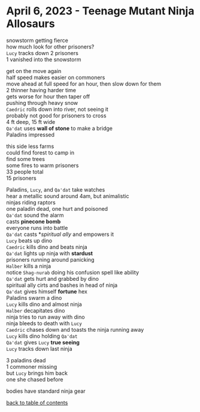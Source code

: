 # April 6, 2023 - Teenage Mutant Ninja Allosaurs

snowstorm getting fierce  
how much look for other prisoners?  
`Lucy` tracks down 2 prisoners  
1 vanished into the snowstorm  

get on the move again  
half speed makes easier on commoners  
move ahead at full speed for an hour, then slow down for them  
2 thinner having harder time  
gets worse for hour then taper off  
pushing through heavy snow  
`Caedric` rolls down into river, not seeing it  
probably not good for prisoners to cross  
4 ft deep, 15 ft wide  
`Qa'dat` uses **wall of stone** to make a bridge  
Paladins impressed  

this side less farms  
could find forest to camp in  
find some trees  
some fires to warm prisoners  
33 people total  
15 prisoners  

Paladins, `Lucy`, and `Qa'dat` take watches  
hear a metallic sound around 4am, but animalistic  
ninjas riding raptors  
one paladin dead, one hurt and poisoned  
`Qa'dat` sound the alarm  
casts **pinecone bomb**  
everyone runs into battle  
`Qa'dat` casts **spiritual ally* and empowers it  
`Lucy` beats up dino  
`Caedric` kills dino and beats ninja  
`Qa'dat` lights up ninja with **stardust**  
prisoners running around panicking  
`Halber` kills a ninja  
notice `Shag-nurab` doing his confusion spell like ability  
`Qa'dat` gets hurt and grabbed by dino  
spiritual ally cirts and bashes in head of ninja  
`Qa'dat` gives himself **fortune** hex  
Paladins swarm a dino  
`Lucy` kills dino and almost ninja  
`Halber` decapitates dino  
ninja tries to run away with dino  
ninja bleeds to death with `Lucy`  
`Caedric` chases down and toasts the ninja running away  
`Lucy` kills dino holding `Qa'dat`  
`Qa'dat` gives `Lucy` **true seeing**  
`Lucy` tracks down last ninja  

3 paladins dead  
1 commoner missing  
but `Lucy` brings him back  
one she chased before

bodies have standard ninja gear  


[back to table of contents](/sessions/README.md)
